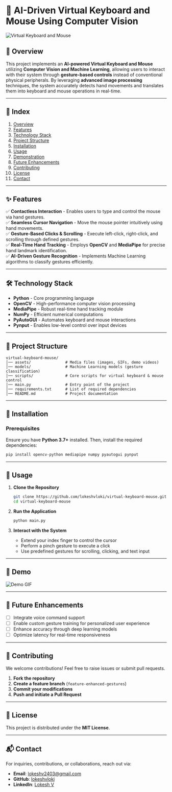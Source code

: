 # 🚀 AI-Driven Virtual Keyboard and Mouse Using Computer Vision

![Virtual Keyboard and Mouse](https://your-image-url.com)

## 📌 Overview

This project implements an **AI-powered Virtual Keyboard and Mouse** utilizing **Computer Vision and Machine Learning**, allowing users to interact with their system through **gesture-based controls** instead of conventional physical peripherals. By leveraging **advanced image processing** techniques, the system accurately detects hand movements and translates them into keyboard and mouse operations in real-time.

---

## 📖 Index
1. [Overview](#-overview)
2. [Features](#-features)
3. [Technology Stack](#-technology-stack)
4. [Project Structure](#-project-structure)
5. [Installation](#-installation)
6. [Usage](#-usage)
7. [Demonstration](#-demo)
8. [Future Enhancements](#-future-enhancements)
9. [Contributing](#-contributing)
10. [License](#-license)
11. [Contact](#-contact)

---

## ✨ Features

✅ **Contactless Interaction** - Enables users to type and control the mouse via hand gestures.  
✅ **Seamless Cursor Navigation** - Move the mouse pointer intuitively using hand movements.  
✅ **Gesture-Based Clicks & Scrolling** - Execute left-click, right-click, and scrolling through defined gestures.  
✅ **Real-Time Hand Tracking** - Employs **OpenCV** and **MediaPipe** for precise hand landmark identification.  
✅ **AI-Driven Gesture Recognition** - Implements Machine Learning algorithms to classify gestures efficiently.  

---

## 🛠️ Technology Stack

- **Python** - Core programming language
- **OpenCV** - High-performance computer vision processing
- **MediaPipe** - Robust real-time hand tracking module
- **NumPy** - Efficient numerical computations
- **PyAutoGUI** - Automates keyboard and mouse interactions
- **Pynput** - Enables low-level control over input devices

---

## 📂 Project Structure

```
virtual-keyboard-mouse/
│── assets/               # Media files (images, GIFs, demo videos)
│── models/               # Machine Learning models (gesture classification)
│── scripts/              # Core scripts for virtual keyboard & mouse control
│── main.py               # Entry point of the project
│── requirements.txt      # List of required dependencies
│── README.md             # Project documentation
```

---

## 🔧 Installation

### Prerequisites
Ensure you have **Python 3.7+** installed. Then, install the required dependencies:

```bash
pip install opencv-python mediapipe numpy pyautogui pynput
```

---

## 🚀 Usage

1. **Clone the Repository**
   ```bash
   git clone https://github.com/lokeshvloki/virtual-keyboard-mouse.git
   cd virtual-keyboard-mouse
   ```

2. **Run the Application**
   ```bash
   python main.py
   ```

3. **Interact with the System**
   - Extend your index finger to control the cursor
   - Perform a pinch gesture to execute a click
   - Use predefined gestures for scrolling, clicking, and text input

---

## 📸 Demo

![Demo GIF](https://your-demo-url.com)

---

## 🚀 Future Enhancements

- [ ] Integrate voice command support
- [ ] Enable custom gesture training for personalized user experience
- [ ] Enhance accuracy through deep learning models
- [ ] Optimize latency for real-time responsiveness

---

## 🤝 Contributing

We welcome contributions! Feel free to raise issues or submit pull requests.

1. **Fork the repository**
2. **Create a feature branch** (`feature-enhanced-gestures`)
3. **Commit your modifications**
4. **Push and initiate a Pull Request**

---

## 📜 License

This project is distributed under the **MIT License**.

---

## 📬 Contact

For inquiries, contributions, or collaborations, reach out via:
- **Email**: lokeshv2403@gmail.com
- **GitHub**: [lokeshvloki](https://github.com/lokeshvloki)
- **LinkedIn**: [Lokesh V](https://linkedin.com/in/lokesh-v-13873a284)

